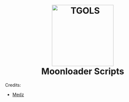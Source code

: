 <h1 align="center">
  <br>
  <img src="https://static.ls-rcr.com/avatars/841979-5e506d482dcb020f5c15217bccc6f271d5425608cc3acd0503b3d83b5d68616e.jpg" alt="TGOLS" width="200">
  
  <br>
  Moonloader Scripts
  <br>
</h1>

Credits: 
- [Medz](https://discordapp.com/users/1097958212612923402) 
